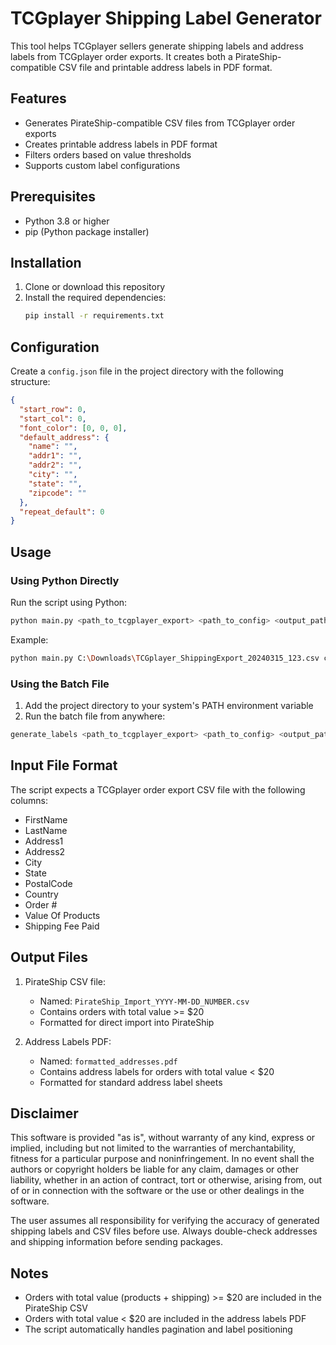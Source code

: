 # TCGplayer Shipping Label Generator

This tool helps TCGplayer sellers generate shipping labels and address labels from TCGplayer order exports. It creates both a PirateShip-compatible CSV file and printable address labels in PDF format.

## Features

- Generates PirateShip-compatible CSV files from TCGplayer order exports
- Creates printable address labels in PDF format
- Filters orders based on value thresholds
- Supports custom label configurations

## Prerequisites

- Python 3.8 or higher
- pip (Python package installer)

## Installation

1. Clone or download this repository
2. Install the required dependencies:
   ```bash
   pip install -r requirements.txt
   ```

## Configuration

Create a `config.json` file in the project directory with the following structure:

```json
{
  "start_row": 0,
  "start_col": 0,
  "font_color": [0, 0, 0],
  "default_address": {
    "name": "",
    "addr1": "",
    "addr2": "",
    "city": "",
    "state": "",
    "zipcode": ""
  },
  "repeat_default": 0
}
```

## Usage

### Using Python Directly

Run the script using Python:

```bash
python main.py <path_to_tcgplayer_export> <path_to_config> <output_path>
```

Example:

```bash
python main.py C:\Downloads\TCGplayer_ShippingExport_20240315_123.csv config.json C:\Output
```

### Using the Batch File

1. Add the project directory to your system's PATH environment variable
2. Run the batch file from anywhere:

```bash
generate_labels <path_to_tcgplayer_export> <path_to_config> <output_path>
```

## Input File Format

The script expects a TCGplayer order export CSV file with the following columns:

- FirstName
- LastName
- Address1
- Address2
- City
- State
- PostalCode
- Country
- Order #
- Value Of Products
- Shipping Fee Paid

## Output Files

1. PirateShip CSV file:

   - Named: `PirateShip_Import_YYYY-MM-DD_NUMBER.csv`
   - Contains orders with total value >= $20
   - Formatted for direct import into PirateShip

2. Address Labels PDF:
   - Named: `formatted_addresses.pdf`
   - Contains address labels for orders with total value < $20
   - Formatted for standard address label sheets

## Disclaimer

This software is provided "as is", without warranty of any kind, express or implied, including but not limited to the warranties of merchantability, fitness for a particular purpose and noninfringement. In no event shall the authors or copyright holders be liable for any claim, damages or other liability, whether in an action of contract, tort or otherwise, arising from, out of or in connection with the software or the use or other dealings in the software.

The user assumes all responsibility for verifying the accuracy of generated shipping labels and CSV files before use. Always double-check addresses and shipping information before sending packages.

## Notes

- Orders with total value (products + shipping) >= $20 are included in the PirateShip CSV
- Orders with total value < $20 are included in the address labels PDF
- The script automatically handles pagination and label positioning

